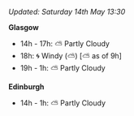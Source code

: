 *Updated: Saturday 14th May 13:30*

**Glasgow**

* 14h - 17h: :partly_sunny: Partly Cloudy
* 18h: :cyclone: Windy (:partly_sunny:) [:partly_sunny: as of 9h]
* 19h - 1h: :partly_sunny: Partly Cloudy

**Edinburgh**

* 14h - 1h: :partly_sunny: Partly Cloudy
